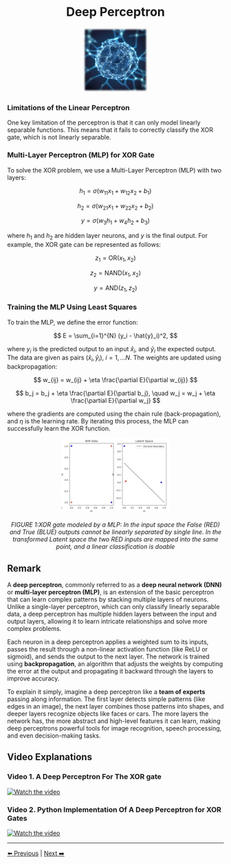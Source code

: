 <!-- Written by Alex Jenkins and Dr. Francesco Fedele for CEE4803/LMC4813 - (c) Georgia Tech, Spring 2025 -->

<div align="center">

# Deep Perceptron

<img src="./Figures/DNN.png" alt="Deep Perceptron" width="30%">

</div>

### Limitations of the Linear Perceptron
One key limitation of the perceptron is that it can only model linearly separable functions. This means that it fails to correctly classify the XOR gate, which is not linearly separable.

### Multi-Layer Perceptron (MLP) for XOR Gate
To solve the XOR problem, we use a Multi-Layer Perceptron (MLP) with two layers:

$$ h_1 = \sigma(w_{11} x_1 + w_{12} x_2 + b_1) $$

$$ h_2 = \sigma(w_{21} x_1 + w_{22} x_2 + b_2) $$

$$ y = \sigma(w_3 h_1 + w_4 h_2 + b_3) $$

where $h_1$ and $h_2$ are hidden layer neurons, and $y$ is the final output. For example, the XOR gate can be represented as follows:

$$z_1 = \text{OR}(x_1, x_2)$$

$$z_2 = \text{NAND}(x_1, x_2)$$

$$y = \text{AND}(z_1, z_2)$$
 
### Training the MLP Using Least Squares
To train the MLP, we define the error function:

$$ E = \sum_{i=1}^{N} (y_i - \hat{y}_i)^2, $$

where $y_i$ is the predicted output to an input $\hat{x}_i$, and $\hat{y}_i$ the expected output. The data are given as pairs $(\hat{x}_i,\hat{y}_i)$, $i=1,\dots N$. The weights are updated using backpropagation:

$$ w_{ij} = w_{ij} + \eta \frac{\partial E}{\partial w_{ij}} $$

$$ b_j = b_j + \eta \frac{\partial E}{\partial b_j}, \quad w_j = w_j + \eta \frac{\partial E}{\partial w_j} $$

where the gradients are computed using the chain rule (back-propagation), and $\eta$ is the learning rate. By iterating this process, the MLP can successfully learn the XOR function.

<div align="center">

<img src="./Figures/XOR.png" alt="Long-range interacting particles on a sphere" width="50%">

*FIGURE 1:XOR gate modeled by a MLP: In the input space the False (RED) and True (BLUE) outputs cannot be linearly separated by single line. In the transformed Latent space the two RED inputs are mapped into the same point, and a linear classification is doable*  

</div>

## Remark
A **deep perceptron**, commonly referred to as a **deep neural network (DNN)** or **multi-layer perceptron (MLP)**, is an extension of the basic perceptron that can learn complex patterns by stacking multiple layers of neurons. Unlike a single-layer perceptron, which can only classify linearly separable data, a deep perceptron has multiple hidden layers between the input and output layers, allowing it to learn intricate relationships and solve more complex problems.

Each neuron in a deep perceptron applies a weighted sum to its inputs, passes the result through a non-linear activation function (like ReLU or sigmoid), and sends the output to the next layer. The network is trained using **backpropagation**, an algorithm that adjusts the weights by computing the error at the output and propagating it backward through the layers to improve accuracy.

To explain it simply, imagine a deep perceptron like a **team of experts** passing along information. The first layer detects simple patterns (like edges in an image), the next layer combines those patterns into shapes, and deeper layers recognize objects like faces or cars. The more layers the network has, the more abstract and high-level features it can learn, making deep perceptrons powerful tools for image recognition, speech processing, and even decision-making tasks.

## Video Explanations

### Video 1. A Deep Perceptron For The XOR gate
[![Watch the video](https://img.youtube.com/vi/sW-G388ra8k/0.jpg)](https://youtu.be/sW-G388ra8k)

### Video 2. Python Implementation Of A Deep Perceptron for XOR Gates
[![Watch the video](https://img.youtube.com/vi/oeVPtmNA8Z4/0.jpg)](https://youtu.be/oeVPtmNA8Z4)

---

[⬅️ Previous](linearperceptron.md) | [Next ➡️](hopfieldnetwork.md)
